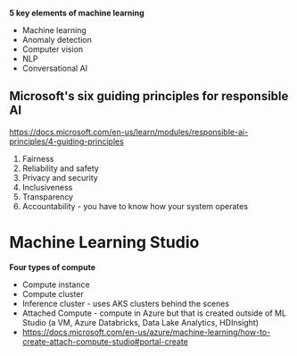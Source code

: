 **5 key elements of machine learning**
- Machine learning
- Anomaly detection
- Computer vision 
- NLP
- Conversational AI

## Microsoft's six guiding principles for responsible AI

https://docs.microsoft.com/en-us/learn/modules/responsible-ai-principles/4-guiding-principles

1. Fairness
2. Reliability and safety
3. Privacy and security
4. Inclusiveness
5. Transparency
6. Accountability - you have to know how your system operates

# Machine Learning Studio

**Four types of compute**
- Compute instance
- Compute cluster
- Inference cluster - uses AKS clusters behind the scenes
- Attached Compute - compute in Azure but that is created outside of ML Studio (a VM, Azure Databricks, Data Lake Analytics, HDInsight)
- https://docs.microsoft.com/en-us/azure/machine-learning/how-to-create-attach-compute-studio#portal-create
